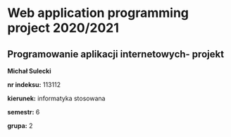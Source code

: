 # Web application programming project 2020/2021
## Programowanie aplikacji internetowych- projekt
**Michał Sulecki**

**nr indeksu:** 113112

**kierunek:** informatyka stosowana

**semestr:** 6

**grupa:** 2
